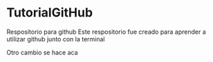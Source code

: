 # TutorialGitHub
Respositorio para github
Este respositorio fue creado para aprender a utilizar github junto con la terminal

Otro cambio
se hace
aca
